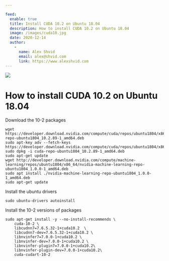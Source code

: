 ```yaml
---

feed:
  enable: true
  title: Install CUDA 10.2 on Ubuntu 18.04
  description: How to install CUDA 10.2 on Ubuntu 18.04
  image: /images/cuda10.jpg
  date: 2020-12-14
  author:
    -
      name: Alex Shvid
      email: alex@shvid.com
      link: https://www.alexshvid.com
---
```


![](/images/cuda10.jpg)

# How to install CUDA 10.2 on Ubuntu 18.04

Download the 10-2 packages
```
wget https://developer.download.nvidia.com/compute/cuda/repos/ubuntu1804/x86_64/cuda-repo-ubuntu1804_10.2.89-1_amd64.deb
sudo apt-key adv --fetch-keys https://developer.download.nvidia.com/compute/cuda/repos/ubuntu1804/x86_64/7fa2af80.pub
sudo dpkg -i cuda-repo-ubuntu1804_10.2.89-1_amd64.deb
sudo apt-get update
wget http://developer.download.nvidia.com/compute/machine-learning/repos/ubuntu1804/x86_64/nvidia-machine-learning-repo-ubuntu1804_1.0.0-1_amd64.deb
sudo apt install ./nvidia-machine-learning-repo-ubuntu1804_1.0.0-1_amd64.deb
sudo apt-get update
```

Install the ubuntu drivers
```
sudo ubuntu-drivers autoinstall
```

Install the 10-2 versions of packages
```
sudo apt-get install -y --no-install-recommends \
    cuda-10-2 \
    libcudnn7=7.6.5.32-1+cuda10.2  \
    libcudnn7-dev=7.6.5.32-1+cuda10.2 \
    libnvinfer7=7.0.0-1+cuda10.2 \
    libnvinfer-dev=7.0.0-1+cuda10.2 \
    libnvinfer-plugin7=7.0.0-1+cuda10.2\
    libnvinfer-plugin-dev=7.0.0-1+cuda10.2\
    cuda-cudart-10-2
```
